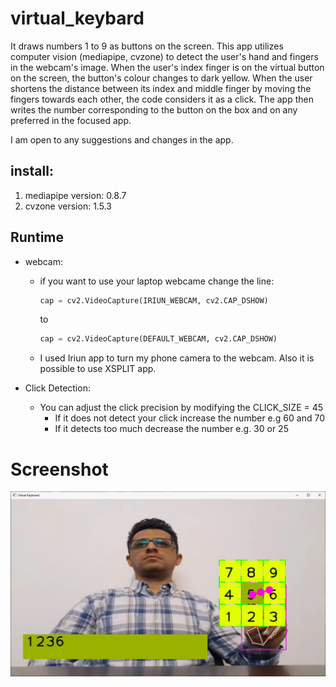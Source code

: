 # virtual_keybard
It draws numbers 1 to 9 as buttons on the screen. This app utilizes computer vision (mediapipe, cvzone) to detect the user's hand and fingers in the webcam's image.
When the user's index finger is on the virtual button on the screen, the button's colour changes to dark yellow.
When the user shortens the distance between its index and middle finger by moving the fingers towards each other, the code considers it as a click. The app then writes the number corresponding to the button on the box and on any preferred in the focused app.
 

I am open to any suggestions and changes in the app.
## install:
1. mediapipe version: 0.8.7
2. cvzone version: 1.5.3

## Runtime
* webcam: 
  * if you want to use your laptop webcame change the line:
    ``` python
    cap = cv2.VideoCapture(IRIUN_WEBCAM, cv2.CAP_DSHOW) 
    ```
    to
    ``` python
    cap = cv2.VideoCapture(DEFAULT_WEBCAM, cv2.CAP_DSHOW)
    ```
  * I used Iriun app to turn my phone camera to the webcam. Also it is possible to use XSPLIT app.

* Click Detection:
  * You can adjust the click precision by modifying the CLICK_SIZE = 45 
    * If it does not detect your click increase the number e.g 60 and 70 
    * If it detects too much decrease the number e.g. 30 or 25


# Screenshot
![ScreenShot](./screenshots/virtual_keyboard.png?raw=true "Title")



